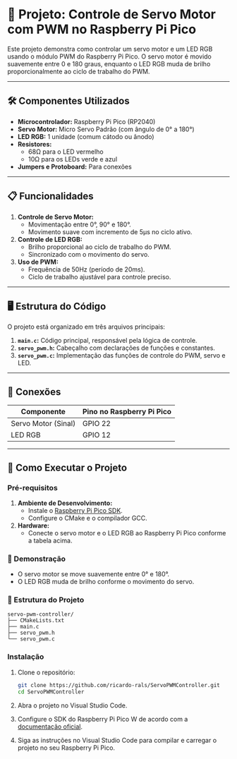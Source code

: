 # 🎯 Projeto: Controle de Servo Motor com PWM no Raspberry Pi Pico

Este projeto demonstra como controlar um servo motor e um LED RGB usando o módulo PWM do Raspberry Pi Pico. O servo motor é movido suavemente entre 0 e 180 graus, enquanto o LED RGB muda de brilho proporcionalmente ao ciclo de trabalho do PWM.

---

## 🛠️ Componentes Utilizados
- **Microcontrolador:** Raspberry Pi Pico (RP2040)
- **Servo Motor:** Micro Servo Padrão (com ângulo de 0° a 180°)
- **LED RGB:** 1 unidade (comum cátodo ou ânodo)
- **Resistores:**
  - 68Ω para o LED vermelho
  - 10Ω para os LEDs verde e azul
- **Jumpers e Protoboard:** Para conexões

---

## 📋 Funcionalidades
1. **Controle de Servo Motor:**
   - Movimentação entre 0°, 90° e 180°.
   - Movimento suave com incremento de 5µs no ciclo ativo.
2. **Controle de LED RGB:**
   - Brilho proporcional ao ciclo de trabalho do PWM.
   - Sincronizado com o movimento do servo.
3. **Uso de PWM:**
   - Frequência de 50Hz (período de 20ms).
   - Ciclo de trabalho ajustável para controle preciso.

---

## 🖥️ Estrutura do Código
O projeto está organizado em três arquivos principais:
1. **`main.c`:** Código principal, responsável pela lógica de controle.
2. **`servo_pwm.h`:** Cabeçalho com declarações de funções e constantes.
3. **`servo_pwm.c`:** Implementação das funções de controle do PWM, servo e LED.

---

## 🔌 Conexões
| Componente       | Pino no Raspberry Pi Pico |
|------------------|---------------------------|
| Servo Motor (Sinal) | GPIO 22                  |
| LED RGB   | GPIO 12                       |

---

## 🚀 Como Executar o Projeto

### Pré-requisitos
1. **Ambiente de Desenvolvimento:**
   - Instale o [Raspberry Pi Pico SDK](https://github.com/raspberrypi/pico-sdk).
   - Configure o CMake e o compilador GCC.
2. **Hardware:**
   - Conecte o servo motor e o LED RGB ao Raspberry Pi Pico conforme a tabela acima.

### 🎥 Demonstração
- O servo motor se move suavemente entre 0° e 180°.
- O LED RGB muda de brilho conforme o movimento do servo.

### 📂 Estrutura do Projeto
```
servo-pwm-controller/
├── CMakeLists.txt
├── main.c
├── servo_pwm.h
└── servo_pwm.c
```
### Instalação

1. Clone o repositório:
   ```bash
   git clone https://github.com/ricardo-rals/ServoPWMController.git
   cd ServoPWMController
   ```

2. Abra o projeto no Visual Studio Code.

3. Configure o SDK do Raspberry Pi Pico W de acordo com a [documentação oficial](https://datasheets.raspberrypi.com/pico/getting-started-with-pico.pdf).

4. Siga as instruções no Visual Studio Code para compilar e carregar o projeto no seu Raspberry Pi Pico.
